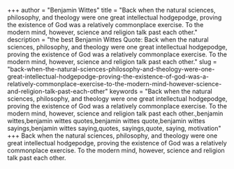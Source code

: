 +++
author = "Benjamin Wittes"
title = "Back when the natural sciences, philosophy, and theology were one great intellectual hodgepodge, proving the existence of God was a relatively commonplace exercise. To the modern mind, however, science and religion talk past each other."
description = "the best Benjamin Wittes Quote: Back when the natural sciences, philosophy, and theology were one great intellectual hodgepodge, proving the existence of God was a relatively commonplace exercise. To the modern mind, however, science and religion talk past each other."
slug = "back-when-the-natural-sciences-philosophy-and-theology-were-one-great-intellectual-hodgepodge-proving-the-existence-of-god-was-a-relatively-commonplace-exercise-to-the-modern-mind-however-science-and-religion-talk-past-each-other"
keywords = "Back when the natural sciences, philosophy, and theology were one great intellectual hodgepodge, proving the existence of God was a relatively commonplace exercise. To the modern mind, however, science and religion talk past each other.,benjamin wittes,benjamin wittes quotes,benjamin wittes quote,benjamin wittes sayings,benjamin wittes saying,quotes, sayings,quote, saying, motivation"
+++
Back when the natural sciences, philosophy, and theology were one great intellectual hodgepodge, proving the existence of God was a relatively commonplace exercise. To the modern mind, however, science and religion talk past each other.
